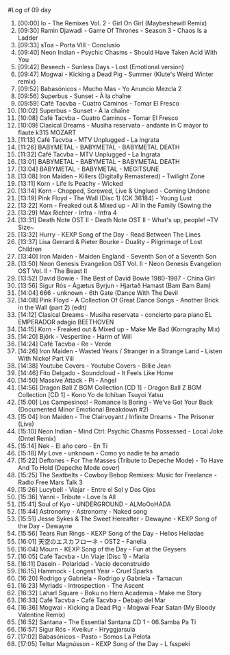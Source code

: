 #Log of 09 day

1. [00:00] Io - The Remixes Vol. 2 - Girl On Girl (Maybeshewill Remix)
1. [09:30] Ramin Djawadi - Game Of Thrones - Season 3 - Chaos Is a Ladder
1. [09:33] sToa - Porta VIII - Conclusio
1. [09:40] Neon Indian - Psychic Chasms - Should Have Taken Acid With You
1. [09:42] Beseech - Sunless Days - Lost (Emotional version)
1. [09:47] Mogwai - Kicking a Dead Pig - Summer (Klute's Weird Winter remix)
1. [09:52] Babasónicos - Mucho Mas - Yo Anuncio Mezcla 2
1. [09:56] Superbus - Sunset - À la chaîne
1. [09:59] Café Tacvba - Cuatro Caminos - Tomar El Fresco
1. [10:02] Superbus - Sunset - À la chaîne
1. [10:08] Café Tacvba - Cuatro Caminos - Tomar El Fresco
1. [10:09] Clasical Dreams - Musiha reservata - andante in C mayor to flaute k315 MOZART
1. [11:13] Café Tacvba - MTV Unplugged - La Ingrata
1. [11:26] BABYMETAL - BABYMETAL - BABYMETAL DEATH
1. [11:32] Café Tacvba - MTV Unplugged - La Ingrata
1. [13:01] BABYMETAL - BABYMETAL - BABYMETAL DEATH
1. [13:04] BABYMETAL - BABYMETAL - MEGITSUNE
1. [13:08] Iron Maiden - Killers (Digitally Remastered) - Twilight Zone
1. [13:11] Korn - Life Is Peachy - Wicked
1. [13:14] Korn - Chopped, Screwed, Live & Unglued - Coming Undone
1. [13:19] Pink Floyd - The Wall (Disc 1) (CK 36184) - Young Lust
1. [13:22] Korn - Freaked out & Mixed up - All in the Family (Sowing the
1. [13:29] Max Richter - Infra - Infra 4
1. [13:31] Death Note OST II - Death Note OST II - What's up, people! ~TV Size~
1. [13:32] Hurry - KEXP Song of the Day - Read Between The Lines
1. [13:37] Lisa Gerrard & Pieter Bourke - Duality - Pilgrimage of Lost Children
1. [13:40] Iron Maiden - Maiden England - Seventh Son of a Seventh Son
1. [13:50] Neon Genesis Evangelion OST Vol. II - Neon Genesis Evangelion OST Vol. II - The Beast II
1. [13:52] David Bowie - The Best of David Bowie 1980-1987 - China Girl
1. [13:56] Sigur Rós - Ágætus Byrjun - Hjartað Hamast (Bam Bam Bam)
1. [14:04] 666 - unknown - 6th Gate (Dance With The Devil
1. [14:08] Pink Floyd - A Collection Of Great Dance Songs - Another Brick in the Wall (part 2) (edit)
1. [14:12] Clasical Dreams - Musiha reservata - concierto para piano EL EMPERADOR adagio BEETHOVEN
1. [14:15] Korn - Freaked out & Mixed up - Make Me Bad (Korngraphy Mix)
1. [14:20] Björk - Vespertine - Harm of Will
1. [14:24] Café Tacvba - Re - Verde
1. [14:26] Iron Maiden - Wasted Years / Stranger in a Strange Land - Listen With Nicko! Part Viii
1. [14:38] Youtube Covers - Youtube Covers - Billie Jean
1. [14:46] Fito Delgado - Soundcloud - It Feels Like Home
1. [14:50] Massive Attack - Pi - Angel
1. [14:56] Dragon Ball Z BGM Collection [CD 1] - Dragon Ball Z BGM Collection [CD 1] - Kono Yo de Ichiban Tsuyoi Yatsu
1. [15:00] Los Campesinos! - Romance Is Boring - We've Got Your Back (Documented Minor Emotional Breakdown #2)
1. [15:04] Iron Maiden - The Clairvoyant / Infinite Dreams - The Prisoner (Live)
1. [15:10] Neon Indian - Mind Ctrl: Psychic Chasms Possessed - Local Joke (Dntel Remix)
1. [15:14] Nek - El año cero - En Tí
1. [15:18] My Love - unknown - Como yo nadie te ha amado
1. [15:22] Deftones - For The Masses (Tribute to Depeche Mode) - To Have And To Hold (Depeche Mode cover)
1. [15:25] The Seatbelts - Cowboy Bebop Remixes: Music for Freelance - Radio Free Mars Talk 3
1. [15:26] Lucybell - Viajar - Entre el Sol y Dos Ojos
1. [15:36] Yanni - Tribute - Love Is All
1. [15:41] Soul of Kyo - UNDERGROUND - ALMoOoHADA
1. [15:44] Astronomy - Astronomy - Naked song
1. [15:51] Jesse Sykes & The Sweet Hereafter - Dewayne - KEXP Song of the Day - Dewayne
1. [15:56] Tears Run Rings - KEXP Song of the Day - Helios Heliadae
1. [16:01] 天空のエスカフローネ - OST2 - Fanelia
1. [16:04] Mourn - KEXP Song of the Day - Fun at the Geysers
1. [16:05] Café Tacvba - Un Viaje (Disc 1) - María
1. [16:11] Dasein - Polaridad - Vacío deconstruido
1. [16:15] Hammock - Longest Year - Cruel Sparks
1. [16:20] Rodrigo y Gabriela - Rodrigo y Gabriela - Tamacun
1. [16:23] Myriads - Introspection - The Ascent
1. [16:32] Laharl Square - Boku no Hero Academia - Make me Story
1. [16:33] Café Tacvba - Café Tacvba - Debajo del Mar
1. [16:36] Mogwai - Kicking a Dead Pig - Mogwai Fear Satan (My Bloody Valentine Remix)
1. [16:52] Santana - The Essential Santana CD 1 - 06.Samba Pa Ti
1. [16:57] Sigur Rós - Kveikur - Hryggjarsula
1. [17:02] Babasónicos - Pasto - Somos La Pelota
1. [17:05] Teitur Magnússon - KEXP Song of the Day - L fsspeki
